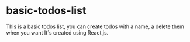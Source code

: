 # basic-todos-list
This is a basic todos list, you can create todos with a name, a delete them when you want
It´s created using React.js. 

